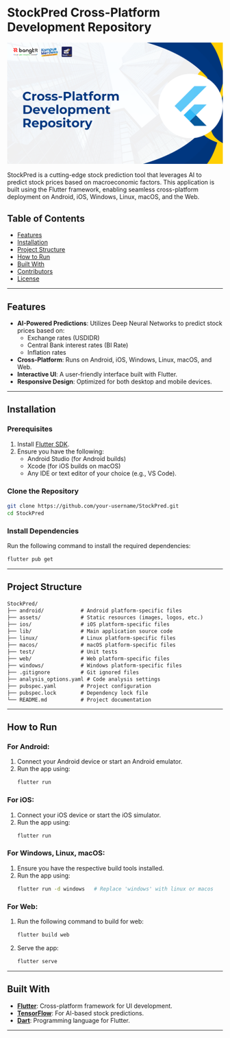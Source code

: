 # StockPred  Cross-Platform Development Repository

<img src="https://github.com/StockPredBangkit22024/asset/raw/b5c007b08d1624c2243d2e34257d0e8b33377da1/Cross-Platform%20Development.png" alt="Cross-Platform Development" width="800">

StockPred is a cutting-edge stock prediction tool that leverages AI to predict stock prices based on macroeconomic factors. This application is built using the Flutter framework, enabling seamless cross-platform deployment on Android, iOS, Windows, Linux, macOS, and the Web.

## Table of Contents

- [Features](#features)
- [Installation](#installation)
- [Project Structure](#project-structure)
- [How to Run](#how-to-run)
- [Built With](#built-with)
- [Contributors](#contributors)
- [License](#license)

---

## Features

- **AI-Powered Predictions**: Utilizes Deep Neural Networks to predict stock prices based on:
  - Exchange rates (USDIDR)
  - Central Bank interest rates (BI Rate)
  - Inflation rates
- **Cross-Platform**: Runs on Android, iOS, Windows, Linux, macOS, and Web.
- **Interactive UI**: A user-friendly interface built with Flutter.
- **Responsive Design**: Optimized for both desktop and mobile devices.

---

## Installation

### Prerequisites

1. Install [Flutter SDK](https://docs.flutter.dev/get-started/install).
2. Ensure you have the following:
   - Android Studio (for Android builds)
   - Xcode (for iOS builds on macOS)
   - Any IDE or text editor of your choice (e.g., VS Code).

### Clone the Repository

```bash
git clone https://github.com/your-username/StockPred.git
cd StockPred

```

### Install Dependencies

Run the following command to install the required dependencies:

```bash
flutter pub get
```

---

## Project Structure

```
StockPred/
├── android/            # Android platform-specific files
├── assets/             # Static resources (images, logos, etc.)
├── ios/                # iOS platform-specific files
├── lib/                # Main application source code
├── linux/              # Linux platform-specific files
├── macos/              # macOS platform-specific files
├── test/               # Unit tests
├── web/                # Web platform-specific files
├── windows/            # Windows platform-specific files
├── .gitignore          # Git ignored files
├── analysis_options.yaml # Code analysis settings
├── pubspec.yaml        # Project configuration
├── pubspec.lock        # Dependency lock file
└── README.md           # Project documentation
```

---

## How to Run

### For Android:
1. Connect your Android device or start an Android emulator.
2. Run the app using:
   ```bash
   flutter run
   ```

### For iOS:
1. Connect your iOS device or start the iOS simulator.
2. Run the app using:
   ```bash
   flutter run
   ```

### For Windows, Linux, macOS:
1. Ensure you have the respective build tools installed.
2. Run the app using:
   ```bash
   flutter run -d windows   # Replace 'windows' with linux or macos
   ```

### For Web:
1. Run the following command to build for web:
   ```bash
   flutter build web
   ```
2. Serve the app:
   ```bash
   flutter serve
   ```

---

## Built With

- **[Flutter](https://flutter.dev/)**: Cross-platform framework for UI development.
- **[TensorFlow](https://www.tensorflow.org/)**: For AI-based stock predictions.
- **[Dart](https://dart.dev/)**: Programming language for Flutter.

---


